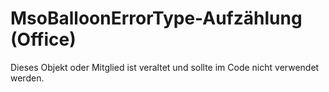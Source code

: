 
# MsoBalloonErrorType-Aufzählung (Office)

Dieses Objekt oder Mitglied ist veraltet und sollte im Code nicht verwendet werden.

